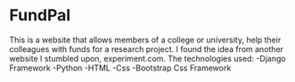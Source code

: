 # FundPal
This is a website that allows members of a college or university, help their colleagues with funds for a research project. I found the idea from another website I stumbled upon, experiment.com.
The technologies used:
-Django Framework
-Python
-HTML
-Css
-Bootstrap Css Framework

